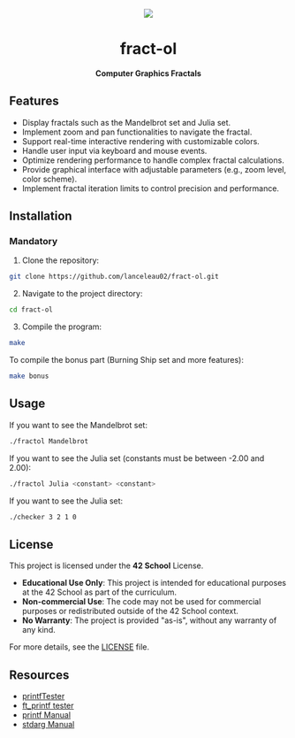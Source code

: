 <div align="center">

![](https://raw.githubusercontent.com/ayogun/42-project-badges/refs/heads/main/badges/fract-ole.png)

# **fract-ol**

**Computer Graphics Fractals**

</div>

## Features

- Display fractals such as the Mandelbrot set and Julia set.
- Implement zoom and pan functionalities to navigate the fractal.
- Support real-time interactive rendering with customizable colors.
- Handle user input via keyboard and mouse events.
- Optimize rendering performance to handle complex fractal calculations.
- Provide graphical interface with adjustable parameters (e.g., zoom level, color scheme).
- Implement fractal iteration limits to control precision and performance.

## Installation

### Mandatory

1. Clone the repository:

```bash
git clone https://github.com/lanceleau02/fract-ol.git
```

2. Navigate to the project directory:

```bash
cd fract-ol
```

3. Compile the program:

```bash
make
```

To compile the bonus part (Burning Ship set and more features):

```bash
make bonus
```

## Usage

If you want to see the Mandelbrot set:

```bash
./fractol Mandelbrot
```

If you want to see the Julia set (constants must be between -2.00 and 2.00):

```bash
./fractol Julia <constant> <constant>
```

If you want to see the Julia set:

```bash
./checker 3 2 1 0
```

## License

This project is licensed under the **42 School** License.

- **Educational Use Only**: This project is intended for educational purposes at the 42 School as part of the curriculum.
- **Non-commercial Use**: The code may not be used for commercial purposes or redistributed outside of the 42 School context.
- **No Warranty**: The project is provided "as-is", without any warranty of any kind.

For more details, see the [LICENSE](https://github.com/lanceleau02/ft_printf/blob/main/LICENSE) file.

## Resources

- [printfTester](https://github.com/Tripouille/printfTester)
- [ft_printf tester](https://github.com/paulo-santana/ft_printf_tester)
- [printf Manual](https://man7.org/linux/man-pages/man3/printf.3.html)
- [stdarg Manual](https://man7.org/linux/man-pages/man3/va_arg.3.html)

